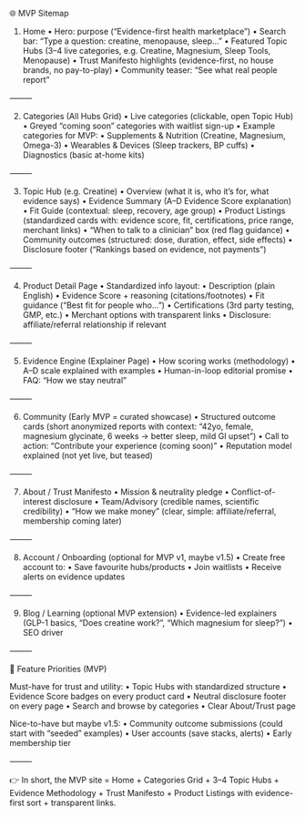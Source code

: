 🌐 MVP Sitemap

1. Home
	•	Hero: purpose (“Evidence-first health marketplace”)
	•	Search bar: “Type a question: creatine, menopause, sleep…”
	•	Featured Topic Hubs (3–4 live categories, e.g. Creatine, Magnesium, Sleep Tools, Menopause)
	•	Trust Manifesto highlights (evidence-first, no house brands, no pay-to-play)
	•	Community teaser: “See what real people report”

⸻

2. Categories (All Hubs Grid)
	•	Live categories (clickable, open Topic Hub)
	•	Greyed “coming soon” categories with waitlist sign-up
	•	Example categories for MVP:
	•	Supplements & Nutrition (Creatine, Magnesium, Omega-3)
	•	Wearables & Devices (Sleep trackers, BP cuffs)
	•	Diagnostics (basic at-home kits)

⸻

3. Topic Hub (e.g. Creatine)
	•	Overview (what it is, who it’s for, what evidence says)
	•	Evidence Summary (A–D Evidence Score explanation)
	•	Fit Guide (contextual: sleep, recovery, age group)
	•	Product Listings (standardized cards with: evidence score, fit, certifications, price range, merchant links)
	•	“When to talk to a clinician” box (red flag guidance)
	•	Community outcomes (structured: dose, duration, effect, side effects)
	•	Disclosure footer (“Rankings based on evidence, not payments”)

⸻

4. Product Detail Page
	•	Standardized info layout:
	•	Description (plain English)
	•	Evidence Score + reasoning (citations/footnotes)
	•	Fit guidance (“Best fit for people who…”)
	•	Certifications (3rd party testing, GMP, etc.)
	•	Merchant options with transparent links
	•	Disclosure: affiliate/referral relationship if relevant

⸻

5. Evidence Engine (Explainer Page)
	•	How scoring works (methodology)
	•	A–D scale explained with examples
	•	Human-in-loop editorial promise
	•	FAQ: “How we stay neutral”

⸻

6. Community (Early MVP = curated showcase)
	•	Structured outcome cards (short anonymized reports with context: “42yo, female, magnesium glycinate, 6 weeks → better sleep, mild GI upset”)
	•	Call to action: “Contribute your experience (coming soon)”
	•	Reputation model explained (not yet live, but teased)

⸻

7. About / Trust Manifesto
	•	Mission & neutrality pledge
	•	Conflict-of-interest disclosure
	•	Team/Advisory (credible names, scientific credibility)
	•	“How we make money” (clear, simple: affiliate/referral, membership coming later)

⸻

8. Account / Onboarding (optional for MVP v1, maybe v1.5)
	•	Create free account to:
	•	Save favourite hubs/products
	•	Join waitlists
	•	Receive alerts on evidence updates

⸻

9. Blog / Learning (optional MVP extension)
	•	Evidence-led explainers (GLP-1 basics, “Does creatine work?”, “Which magnesium for sleep?”)
	•	SEO driver

⸻

🔑 Feature Priorities (MVP)

Must-have for trust and utility:
	•	Topic Hubs with standardized structure
	•	Evidence Score badges on every product card
	•	Neutral disclosure footer on every page
	•	Search and browse by categories
	•	Clear About/Trust page

Nice-to-have but maybe v1.5:
	•	Community outcome submissions (could start with “seeded” examples)
	•	User accounts (save stacks, alerts)
	•	Early membership tier

⸻

👉 In short, the MVP site = Home + Categories Grid + 3–4 Topic Hubs + Evidence Methodology + Trust Manifesto + Product Listings with evidence-first sort + transparent links.
